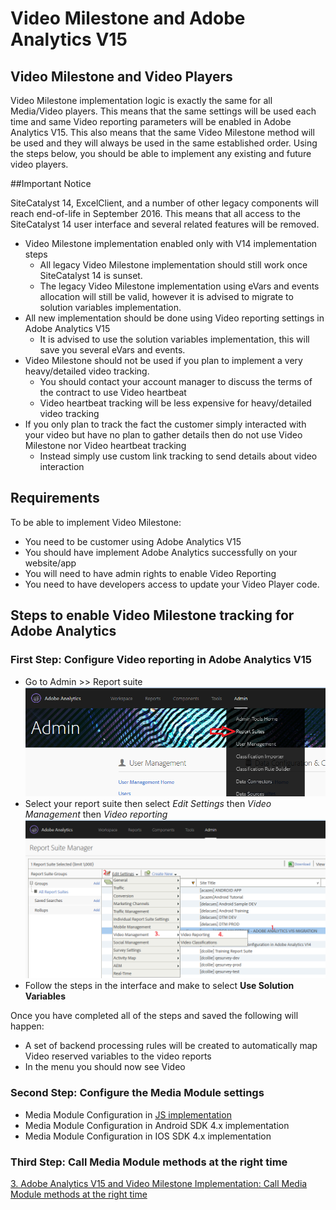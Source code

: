 # Video Milestone and Adobe Analytics V15

## Video Milestone and Video Players

Video Milestone implementation logic is exactly the same for all Media/Video players.
This means that the same settings will be used each time and same Video reporting parameters will be enabled in Adobe Analytics V15.
This also means that the same Video Milestone method will be used and they will always be used in the same established order.
Using the steps below, you should be able to implement any existing and future video players.

##Important Notice

SiteCatalyst 14, ExcelClient, and a number of other legacy components will reach end-of-life in September 2016.
This means that all access to the SiteCatalyst 14 user interface and several related features will be removed. 

* Video Milestone implementation enabled only with V14 implementation steps
  * All legacy Video Milestone implementation should still work once SiteCatalyst 14 is sunset.
  * The legacy Video Milestone implementation using eVars and events allocation will still be valid, however it is advised to migrate to solution variables implementation.
* All new implementation should be done using Video reporting settings in Adobe Analytics V15
  * It is advised to use the solution variables implementation, this will save you several eVars and events.
* Video Milestone should not be used if you plan to implement a very heavy/detailed video tracking.
  * You should contact your account manager to discuss the terms of the contract to use Video heartbeat
  * Video heartbeat tracking will be less expensive for heavy/detailed video tracking
* If you only plan to track the fact the customer simply interacted with your video but have no plan to gather details then do not use Video Milestone nor Video heartbeat tracking
  * Instead simply use custom link tracking to send details about video interaction

## Requirements

To be able to implement Video Milestone:
* You need to be customer using Adobe Analytics V15
* You should have implement Adobe Analytics successfully on your website/app
* You will need to have admin rights to enable Video Reporting
* You need to have developers access to update your Video Player code.

## Steps to enable Video Milestone tracking for Adobe Analytics

### First Step: Configure Video reporting in Adobe Analytics V15

* Go to Admin >> Report suite
![admin report suite](https://github.com/alcazes/Video-in-Adobe-Analytics-V15/blob/master/Adobe%20Analytics%20v15%20-%20Video%20Milestone/doc/images/Admin%20-%20Report%20Suite.png)
* Select your report suite then select *Edit Settings* then *Video Management* then *Video reporting*
![Video Reporting](https://github.com/alcazes/Video-in-Adobe-Analytics-V15/blob/master/Adobe%20Analytics%20v15%20-%20Video%20Milestone/doc/images/Video%20Reporting.png)
* Follow the steps in the interface and make to select **Use Solution Variables**

Once you have completed all of the steps and saved the following will happen:
* A set of backend processing rules will be created to automatically map Video reserved variables to the video reports
* In the menu you should now see Video

### Second Step: Configure the Media Module settings

* Media Module Configuration in [JS implementation](https://github.com/alcazes/Video-in-Adobe-Analytics-V15/tree/master/Adobe%20Analytics%20v15%20-%20Video%20Milestone/JS)
* Media Module Configuration in Android SDK 4.x implementation
* Media Module Configuration in IOS SDK 4.x implementation

### Third Step: Call Media Module methods at the right time

[3. Adobe Analytics V15 and Video Milestone Implementation: Call Media Module methods at the right time](https://github.com/alcazes/Video-in-Adobe-Analytics-V15/wiki/3.%5D-Adobe-Analytics-V15-and-Video-Milestone-Implementation:-Call-Media-Module-methods-at-the-right-time)
